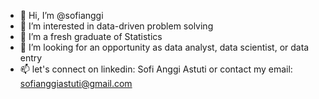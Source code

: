 - 👋 Hi, I’m @sofianggi
- 👀 I’m interested in data-driven problem solving 
- 🌱 I’m a fresh graduate of Statistics
- 💞️ I’m looking for an opportunity as data analyst, data scientist, or data entry
- 📫 let's connect on linkedin: Sofi Anggi Astuti or contact my email: sofianggiastuti@gmail.com

<!---
sofianggi/sofianggi is a ✨ special ✨ repository because its `README.md` (this file) appears on your GitHub profile.
You can click the Preview link to take a look at your changes.
--->

